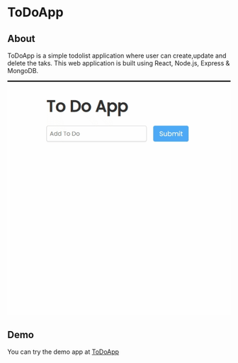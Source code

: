 # ToDoApp

## About
ToDoApp is a simple todolist application where user can create,update and delete the taks. This web application is built using  React, Node.js, Express & MongoDB. 


![alt text](https://github.com/nsaini-05/ToDoApp/blob/main/Demo.gif)

## Demo

You can try the demo app at [ToDoApp](https://todoapp04.netlify.app/)
